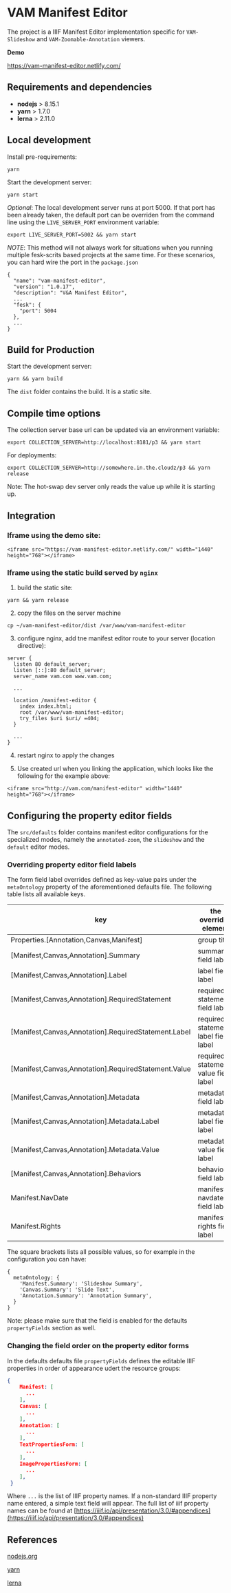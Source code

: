# VAM Manifest Editor

The project is a IIIF Manifest Editor implementation specific for `VAM-Slideshow` and `VAM-Zoomable-Annotation` viewers.

**Demo**

https://vam-manifest-editor.netlify.com/


## Requirements and dependencies

- **nodejs** > 8.15.1
- **yarn** > 1.7.0
- **lerna** > 2.11.0

## Local development 

Install pre-requirements:

```
yarn
```

Start the development server:

```
yarn start
```

*Optional*: The local development server runs at port 5000. If that port has been already taken, the default port can be overriden from the command line using the `LIVE_SERVER_PORT` environment variable:

```
export LIVE_SERVER_PORT=5002 && yarn start
```

*NOTE*: This method will not always work for situations when you running multiple fesk-scrits based projects at the same time. For these scenarios, you can hard wire the port in the `package.json`

```
{
  "name": "vam-manifest-editor",
  "version": "1.0.17",
  "description": "V&A Manifest Editor",
  ...
  "fesk": {
    "port": 5004
  },
  ...
}
```



## Build for Production 

Start the development server:

```
yarn && yarn build
```

The `dist` folder contains the build. It is a static site.


## Compile time options

The collection server base url can be updated via an environment variable:

```
export COLLECTION_SERVER=http://localhost:8181/p3 && yarn start
```

For deployments: 

```
export COLLECTION_SERVER=http://somewhere.in.the.cloudz/p3 && yarn release
```

Note: The hot-swap dev server only reads the value up while it is starting up.


## Integration

### Iframe using the demo site:

```
<iframe src="https://vam-manifest-editor.netlify.com/" width="1440" height="768"></iframe>
```

### Iframe using the static build served by `nginx`

1. build the static site:

```
yarn && yarn release
```

2. copy the files on the server machine 

```
cp ~/vam-manifest-editor/dist /var/www/vam-manifest-editor
```

3. configure nginx, add tne manifest editor route to your server (location directive):


```
server {
  listen 80 default_server;
  listen [::]:80 default_server;
  server_name vam.com www.vam.com;
  
  ...
  
  location /manifest-editor {
    index index.html;
    root /var/www/vam-manifest-editor;
    try_files $uri $uri/ =404;
  }

  ...
}
```

4. restart nginx to apply the changes

5. Use created url when you linking the application, which looks like the following for the example above:

```
<iframe src="http://vam.com/manifest-editor" width="1440" height="768"></iframe>
```

## Configuring the property editor fields

The `src/defaults` folder contains manifest editor configurations for the specialized modes, namely the `annotated-zoom`, the `slideshow` and the `default` editor modes.

### Overriding property editor field labels

The form field label overrides defined as key-value pairs under the `metaOntology` property of the aforementioned defaults file. The following table lists all available keys.

| key | the overriden element |
|-----|-----------------------|
| Properties.[Annotation,Canvas,Manifest] | group title |
| [Manifest,Canvas,Annotation].Summary | summary field label |
| [Manifest,Canvas,Annotation].Label | label field label | 
| [Manifest,Canvas,Annotation].RequiredStatement | required statement field label |
| [Manifest,Canvas,Annotation].RequiredStatement.Label | required statement label field label |
| [Manifest,Canvas,Annotation].RequiredStatement.Value | required statement value field label |
| [Manifest,Canvas,Annotation].Metadata | metadata field label |
| [Manifest,Canvas,Annotation].Metadata.Label | metadata label field label |
| [Manifest,Canvas,Annotation].Metadata.Value | metadata value field label |
| [Manifest,Canvas,Annotation].Behaviors | behaviours field label |
| Manifest.NavDate | manifest navdate field label |
| Manifest.Rights | manifest rights field label |

The square brackets lists all possible values, so for example in the configuration you can have: 
```
{
  metaOntology: {
    'Manifest.Summary': 'Slideshow Summary',
    'Canvas.Summary': 'Slide Text',
    'Annotation.Summary': 'Annotation Summary',
  }
}
```

Note: please make sure that the field is enabled for the defaults `propertyFields` section as well.

### Changing the field order on the property editor forms

In the defaults defaults file `propertyFields` defines the editable IIIF properties in order of appearance udert the resource groups:   
```json
{
    Manifest: [
      ...
    ],
    Canvas: [
      ...
    ],
    Annotation: [
      ...
    ],
    TextPropertiesForm: [
      ...
    ],
    ImagePropertiesForm: [
      ...
    ],
 }
```

Where `...` is the list of IIIF property names. If a non-standard IIIF property name entered, a simple text field will appear. The full list of iiif property names can be found at [https://iiif.io/api/presentation/3.0/#appendices](https://iiif.io/api/presentation/3.0/#appendices)



## References

[nodejs.org](https://nodejs.org/en/download/)

[yarn](https://yarnpkg.com/en/docs/install)

[lerna](https://lernajs.io/)

